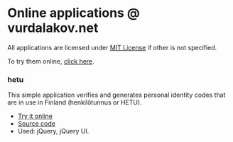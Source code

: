 # Online applications @ vurdalakov.net

All applications are licensed under [MIT License](http://opensource.org/licenses/MIT) if other  is not specified.

To try them online, [click here](http://apps.vurdalakov.net).

### hetu

This simple application verifies and generates personal identity codes that are in use in Finland (henkilötunnus or HETU).
* [Try it online](http://apps.vurdalakov.net/hetu)
* [Source code](master/hetu)
* Used: jQuery, jQuery UI.
